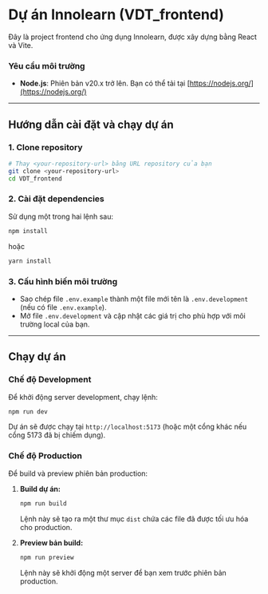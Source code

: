 # Dự án Innolearn (VDT_frontend)

Đây là project frontend cho ứng dụng Innolearn, được xây dựng bằng React và Vite.

### Yêu cầu môi trường
- **Node.js**: Phiên bản v20.x trở lên. Bạn có thể tải tại [https://nodejs.org/](https://nodejs.org/)

---

## Hướng dẫn cài đặt và chạy dự án

### 1. Clone repository
```bash
# Thay <your-repository-url> bằng URL repository của bạn
git clone <your-repository-url>
cd VDT_frontend
```

### 2. Cài đặt dependencies
Sử dụng một trong hai lệnh sau:
```bash
npm install
```
hoặc
```bash
yarn install
```

### 3. Cấu hình biến môi trường
-   Sao chép file `.env.example` thành một file mới tên là `.env.development` (nếu có file `.env.example`).
-   Mở file `.env.development` và cập nhật các giá trị cho phù hợp với môi trường local của bạn.

---
## Chạy dự án

### Chế độ Development
Để khởi động server development, chạy lệnh:
```bash
npm run dev
```
Dự án sẽ được chạy tại `http://localhost:5173` (hoặc một cổng khác nếu cổng 5173 đã bị chiếm dụng).

### Chế độ Production
Để build và preview phiên bản production:

1.  **Build dự án:**
    ```bash
    npm run build
    ```
    Lệnh này sẽ tạo ra một thư mục `dist` chứa các file đã được tối ưu hóa cho production.

2.  **Preview bản build:**
    ```bash
    npm run preview
    ```
    Lệnh này sẽ khởi động một server để bạn xem trước phiên bản production.
